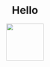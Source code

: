 <div align="center">
 	<h1 valign="middle">Hello</h1>
 	<div>
 		<img src="https://media2.giphy.com/media/3o7Zev9BdpMC9y11za/giphy.gif?-cid=ecf05e479her7ekzyz0qsrh7214cx57k9ht10l9v2qpg19cw&rid=giphy.gif" width="100px">
 	</div>
</div>

